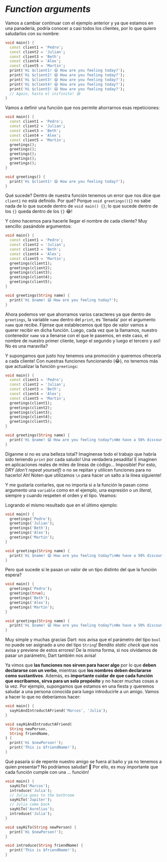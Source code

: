 # _Function arguments_

Vamos a cambiar continuar con el ejemplo anterior y ya que estamos en una panadería, podría conocer a casi todos los clientes, por lo que quiero saludarlos con su nombre:

```dart
void main() {
  const client1 = 'Pedro';
  const client2 = 'Julian';
  const client3 = 'Beth';
  const client4 = 'Alex';
  const client5 = 'Martin';
  print('Hi $client1! 😄 How are you feeling today?');
  print('Hi $client2! 😄 How are you feeling today?');
  print('Hi $client3! 😄 How are you feeling today?');
  print('Hi $client4! 😄 How are you feeling today?');
  print('Hi $client5! 😄 How are you feeling today?');
  // Again, hasta el inifinito! 😅
}
```

Vamos a definir una función que nos permite ahorrarnos esas repeticiones:

```dart
void main() {
  const client1 = 'Pedro';
  const client2 = 'Julian';
  const client3 = 'Beth';
  const client4 = 'Alex';
  const client5 = 'Martin';
  greetings();
  greetings();
  greetings();
  greetings();
  greetings();
}

void greetings() {
  print('Hi $client1! 😄 How are you feeling today?');
}
```

Qué sucede? Dentro de nuestra función tenemos un error que nos dice que `client1` no está definido. Por qué? Porque `void greetings(){}` no sabe nada de lo que sucede dentro de `void main() {}`; lo que sucede dentro de los `{}` queda dentro de los `{}` 😂!

Y cómo hacemos para hacerle llegar el nombre de cada cliente? Muy sencillo: pasándole argumentos:

```dart
void main() {
  const client1 = 'Pedro';
  const client2 = 'Julian';
  const client3 = 'Beth';
  const client4 = 'Alex';
  const client5 = 'Martin';
  greetings(client1);
  greetings(client2);
  greetings(client3);
  greetings(client4);
  greetings(client5);
}

void greetings(String name) {
  print('Hi $name! 😄 How are you feeling today?');
}
```

Ahora podemos ver que ahorramos varios caracteres ya que dentro de `greetings`, la variable `name` dentro del `print`, es 'llenada' por el argumento `name` que recibe. Fíjense que establecemos qué tipo de valor vamos a querer recibir en dicha función. Luego, cada vez que la llamamos, nuestro contenedor `name` va a llenarse con el que le pasemos, en este caso, el nombre de nuestro primer cliente, luego el segundo y luego el tercero y así! No es una maravilla?

Y supongamos que justo hoy tenemos una promoción y queremos ofrecerla a cada cliente! Con nuestras funciones funcionando (😂), no tenemos más que actualizar la función `greetings`:

```dart
void main() {
  const client1 = 'Pedro';
  const client2 = 'Julian';
  const client3 = 'Beth';
  const client4 = 'Alex';
  const client5 = 'Martin';
  greetings(client1);
  greetings(client2);
  greetings(client3);
  greetings(client4);
  greetings(client5);
}

void greetings(String name) {
  print('Hi $name! 😄 How are you feeling today?\nWe have a 50% discount! Wow! 💃🏼');
}
```

Díganme si no es una belleza total? Imagínense todo el trabajo que habría sido teniendo `print` por cada saludo! Una verdadera pesadilla! E imaginen en aplicaciones reales de miles de líneas de código... Imposible! Por esto, _DRY (don't repeat yourself)_ o no se repitan y utilicen funciones para no hacerlo! Ah! Noten que utilizamos `\n` para hacer un salto a la línea siguiente!

Y me gustaría contarles, que no importa si a la función le pasan como argumento una `variable` como en el ejemplo, una expresión o un _literal_, siempre y cuando respeten el orden y el tipo. Veamos:

Logrando el mismo resultado que en el último ejemplo:

```dart
void main() {
  greetings('Pedro');
  greetings('Julian');
  greetings('Beth');
  greetings('Alex');
  greetings('Martin');
}

void greetings(String name) {
  print('Hi $name! 😄 How are you feeling today?\nWe have a 50% discount! Wow! 💃🏼');
}
```

Pero qué sucede si le pasan un valor de un tipo distinto del que la función espera?

```dart
void main() {
  greetings('Pedro');
  greetings(true);
  greetings('Beth');
  greetings('Alex');
  greetings('Martin');
}

void greetings(String name) {
  print('Hi $name! 😄 How are you feeling today?\nWe have a 50% discount! Wow! 💃🏼');
}
```

Muy simple y muchas gracias Dart: nos avisa que el parámetro del tipo `bool` no puede ser asignado a uno del tipo `String`! Bendito _static check_ que nos avisa y previene de estos errores! De la misma forma, si nos olvidamos de pasar un parámetro, Dart también nos avisa!

Ya vimos que __las funciones nos sirven para hacer algo__ por lo que __deben declararse con un verbo__, mientras que __los nombres deben declararse como sustantivos__. Además, es __importante cuidar de que cada función que escribamos, sirva para un solo propósito__ y no hacer muchas cosas a la vez. Por ejemplo, supongamos que estamos en una fiesta y queremos saludar a una persona conocida para luego introducirle a un amigo. Vamos a hacer lo que no deberíamos hacer:

```dart
void main() {
  sayHiAndIntroductAFriend('Marcos', 'Julia');
}

void sayHiAndIntroductAFriend(
  String newPerson,
  String friendName,
) {
  print('Hi $newPerson!');
  print('This is $friendName!');
}
```

Qué pasaría si de repente nuestro  amigo se fuera al baño y ya no tenemos a quien presentar? No podríamos saludar! 🤣 Por ello, es muy importante que cada función cumple con una ... función!

```dart
void main() {
  sayHiTo('Marcos');
  introduce('Julia');
  // Julia goes to the bathroom
  sayHiTo('Jupiter');
  // Julia come back
  sayHiTo('Aurelius');
  introduce('Julia');
}

void sayHiTo(String newPerson) {
  print('Hi $newPerson!');
}

void introduce(String friendName) {
  print('This is $friendName!');
}
```
